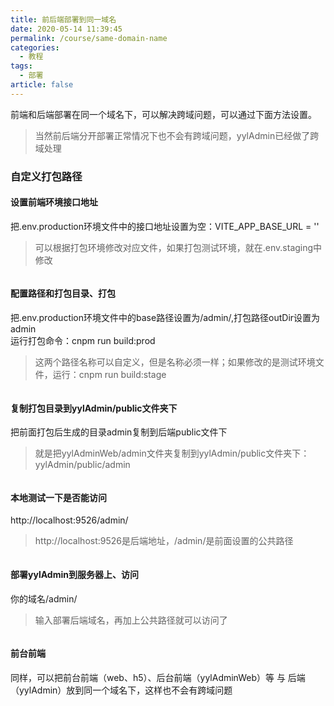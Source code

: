```yaml
---
title: 前后端部署到同一域名
date: 2020-05-14 11:39:45
permalink: /course/same-domain-name
categories: 
  - 教程
tags: 
  - 部署
article: false
---
```


前端和后端部署在同一个域名下，可以解决跨域问题，可以通过下面方法设置。
>当然前后端分开部署正常情况下也不会有跨域问题，yylAdmin已经做了跨域处理

### 自定义打包路径

#### 设置前端环境接口地址
把.env.production环境文件中的接口地址设置为空：VITE_APP_BASE_URL = ''  
>可以根据打包环境修改对应文件，如果打包测试环境，就在.env.staging中修改  
<img :src="$withBase('/img/course/same-domain-name/1-env-prod.png')" alt="">

#### 配置路径和打包目录、打包
把.env.production环境文件中的base路径设置为/admin/,打包路径outDir设置为admin  
运行打包命令：cnpm run build:prod
>这两个路径名称可以自定义，但是名称必须一样；如果修改的是测试环境文件，运行：cnpm run build:stage
<img :src="$withBase('/img/course/same-domain-name/2-vue-config-js.png')" alt="">

#### 复制打包目录到yylAdmin/public文件夹下
把前面打包后生成的目录admin复制到后端public文件下
>就是把yylAdminWeb/admin文件夹复制到yylAdmin/public文件夹下：yylAdmin/public/admin
<img :src="$withBase('/img/course/same-domain-name/3-copy-yyladmin-public.png')" alt="">

#### 本地测试一下是否能访问
http://localhost:9526/admin/
>http://localhost:9526是后端地址，/admin/是前面设置的公共路径
<img :src="$withBase('/img/course/same-domain-name/4-localhost-open.png')" alt="">

#### 部署yylAdmin到服务器上、访问
你的域名/admin/
>输入部署后端域名，再加上公共路径就可以访问了
<img :src="$withBase('/img/course/same-domain-name/5-pro-open.png')" alt="">

#### 前台前端
同样，可以把前台前端（web、h5）、后台前端（yylAdminWeb）等 与 后端（yylAdmin）放到同一个域名下，这样也不会有跨域问题
